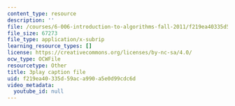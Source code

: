 ```yaml
---
content_type: resource
description: ''
file: /courses/6-006-introduction-to-algorithms-fall-2011/f219ea40335d59aca990a5e0d99cdc6d_HtSuA80QTyo.vtt
file_size: 67273
file_type: application/x-subrip
learning_resource_types: []
license: https://creativecommons.org/licenses/by-nc-sa/4.0/
ocw_type: OCWFile
resourcetype: Other
title: 3play caption file
uid: f219ea40-335d-59ac-a990-a5e0d99cdc6d
video_metadata:
  youtube_id: null
---
```

